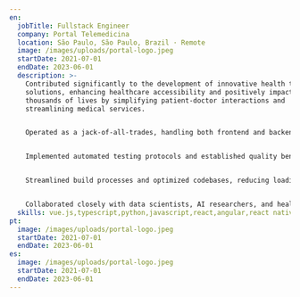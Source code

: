 ```yaml
---
en:
  jobTitle: Fullstack Engineer
  company: Portal Telemedicina
  location: São Paulo, São Paulo, Brazil · Remote
  image: /images/uploads/portal-logo.jpeg
  startDate: 2021-07-01
  endDate: 2023-06-01
  description: >-
    Contributed significantly to the development of innovative health tech
    solutions, enhancing healthcare accessibility and positively impacting
    thousands of lives by simplifying patient-doctor interactions and
    streamlining medical services.


    Operated as a jack-of-all-trades, handling both frontend and backend development tasks. Built and maintained APIs, managed databases, and ensured seamless server-side operations to deliver robust and scalable applications.


    Implemented automated testing protocols and established quality benchmarks, significantly reducing bugs and enhancing the reliability and integrity of applications across multiple platforms.


    Streamlined build processes and optimized codebases, reducing loading times by up to 40%, leading to faster and more efficient product delivery and improved developer experience.


    Collaborated closely with data scientists, AI researchers, and healthcare professionals to develop user-centric features that addressed real-world healthcare challenges.
  skills: vue.js,typescript,python,javascript,react,angular,react native
pt:
  image: /images/uploads/portal-logo.jpeg
  startDate: 2021-07-01
  endDate: 2023-06-01
es:
  image: /images/uploads/portal-logo.jpeg
  startDate: 2021-07-01
  endDate: 2023-06-01
---
```


